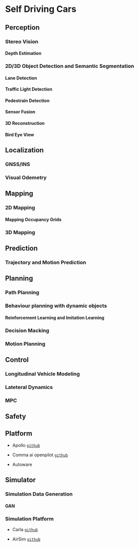 # Self Driving Cars

## Perception

### Stereo Vision

#### Depth Estimation

### 2D/3D Object Detection and Semantic Segmentation

#### Lane Detection

#### Traffic Light Detection

#### Pedestrain Detection

#### Sensor Fusion

#### 3D Reconstruction

#### Bird Eye View 

## Localization

### GNSS/INS

### Visual Odemetry


## Mapping

### 2D Mapping

#### Mapping Occupancy Grids

### 3D Mapping


## Prediction

### Trajectory and Motion Prediction

## Planning

### Path Planning

### Behaviour planning with dynamic objects

#### Reinforcement Learning and Imitation Learning

### Decision Macking

### Motion Planning



## Control

### Longitudinal Vehicle Modeling

### Lateteral Dynamics 

### MPC

## Safety


## Platform

* Apollo [`github`](https://github.com/ApolloAuto/apollo)

* Comma ai openpilot [`github`](https://github.com/commaai/openpilot)

* Autoware



## Simulator

### Simulation Data Generation

#### GAN

### Simulation Platform

* Carla [`github`](https://github.com/carla-simulator/carla)

* AirSim [`github`](https://github.com/Microsoft/AirSim)
